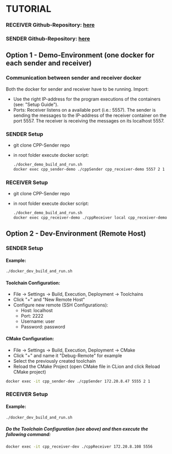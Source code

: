 # TUTORIAL

### RECEIVER Github-Repository: [here](https://github.com/virtual-vehicle/vehicle_captain_routing_receiver_example)
### SENDER Github-Repository: [here](https://github.com/virtual-vehicle/vehicle_captain_routing_sender_example)

## Option 1 - Demo-Environment (one docker for each sender and receiver)

### Communication between sender and receiver docker
Both the docker for sender and receiver have to be running.
Import:
- Use the right IP-address for the program executions of the containers (see: "Setup Guide").
- Ports: Receiver listens on a available port (i.e.: 5557). The sender is sending the messages to the IP-address of the receiver container on the port 5557. The receiver is receiving the messages on its localhost 5557.

### SENDER Setup
- git clone CPP-Sender repo
- in root folder execute docker script:

  ```bash
  ./docker_demo_build_and_run.sh
  docker exec cpp_sender-demo ./cppSender cpp_receiver-demo 5557 2 1
  ```

### RECEIVER Setup
- git clone CPP-Sender repo
- in root folder execute docker script:

  ```bash
  ./docker_demo_build_and_run.sh
  docker exec cpp_receiver-demo ./cppReceiver local cpp_receiver-demo 5557
  ```

## Option 2 - Dev-Environment (Remote Host)

### SENDER Setup
#### Example:
```bash
./docker_dev_build_and_run.sh
```

#### Toolchain Configuration:
- File -> Settings -> Build, Execution, Deployment -> Toolchains
- Click "+" and "New Remote Host"
- Configure new remote (SSH Configurations):
    - Host: localhost
    - Port: 2222
    - Username: user
    - Password: password

#### CMake Configuration:
- File -> Settings -> Build, Execution, Deployment -> CMake
- Click "+" and name it "Debug-Remote" for example
- Select the previously created toolchain
- Reload the CMake Project (open CMake file in CLion and click Reload CMake project)

```bash
docker exec -it cpp_sender-dev ./cppSender 172.20.8.47 5555 2 1
```

### RECEIVER Setup
#### Example:
```bash
./docker_dev_build_and_run.sh
```

##### Do the Toolchain Configuration (see above) and then execute the following command:
```bash
docker exec -it cpp_receiver-dev ./cppReceiver 172.20.8.108 5556
```